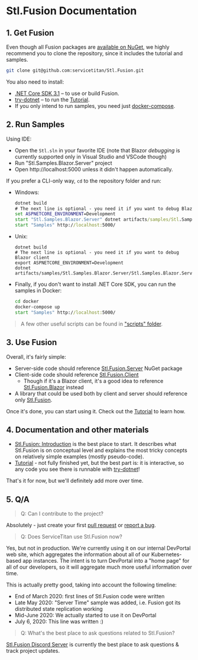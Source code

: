 # Stl.Fusion Documentation

## 1. Get Fusion

Even though all Fusion packages are 
[available on NuGet](https://www.nuget.org/packages?q=Owner%3Aservicetitan+Tags%3Astl_fusion),
we highly recommend you to clone the repository, since it includes
the tutorial and samples.

```bash
git clone git@github.com:servicetitan/Stl.Fusion.git
```

You also need to install:
- [.NET Core SDK 3.1](https://dotnet.microsoft.com/download) 
  &ndash; to use or build Fusion. 
- [try-dotnet](https://github.com/dotnet/try/blob/master/DotNetTryLocal.md) 
  &ndash; to run the [Tutorial](tutorial/README.md).
- If you only intend to run samples, you need just 
  [docker-compose](https://docs.docker.com/compose/install/). 

## 2. Run Samples

Using IDE:
* Open the `Stl.sln` in your favorite IDE
(note that Blazor *debugging* is currently supported only in Visual Studio and VSCode though)
* Run "Stl.Samples.Blazor.Server" project
* Open http://localhost:5000 unless it didn't happen automatically.

If you prefer a CLI-only way, `cd` to the repository folder and run:

*   Windows:
    ```cmd
    dotnet build
    # The next line is optional - you need it if you want to debug Blazor client
    set ASPNETCORE_ENVIRONMENT=Development
    start "Stl.Samples.Blazor.Server" dotnet artifacts/samples/Stl.Samples.Blazor.Server/Stl.Samples.Blazor.Server.dll
    start "Samples" http://localhost:5000/
    ``` 
*   Unix:
    ```
    dotnet build
    # The next line is optional - you need it if you want to debug Blazor client
    export ASPNETCORE_ENVIRONMENT=Development
    dotnet artifacts/samples/Stl.Samples.Blazor.Server/Stl.Samples.Blazor.Server.dll
    ```
*   Finally, if you don't want to install .NET Core SDK, you can run the samples 
    in Docker:
    ```cmd
    cd docker
    docker-compose up 
    start "Samples" http://localhost:5000/
    ```

> A few other useful scripts can be found in 
> ["scripts" folder](https://github.com/servicetitan/Stl/tree/master/scripts).

## 3. Use Fusion

Overall, it's fairly simple:
* Server-side code should reference 
  [Stl.Fusion.Server](https://www.nuget.org/packages/Stl.Fusion.Server/) NuGet package
* Client-side code should reference
  [Stl.Fusion.Client](https://www.nuget.org/packages/Stl.Fusion.Client/)
  * Though if it's a Blazor client, it's a good idea to reference 
    [Stl.Fusion.Blazor](https://www.nuget.org/packages/Stl.Fusion.Blazor/) instead
* A library that could be used both by client and server should reference only 
  [Stl.Fusion](https://www.nuget.org/packages/Stl.Fusion/). 

Once it's done, you can start using it. 
Check out the [Tutorial](tutorial/README.md) to learn how.

## 4. Documentation and other materials

* [Stl.Fusion: Introduction](tutorial/Intro.md) is the best place
  to start. It describes what Stl.Fusion is on conceptual level
  and explains the most tricky concepts on relatively simple
  examples (mostly pseudo-code).
* [Tutorial](tutorial/README.md) - not fully finished yet,
  but the best part is: it is interactive, so any code you see
  there is runnable with [try-dotnet](https://github.com/dotnet/try/blob/master/DotNetTryLocal.md)!
  
That's it for now, but we'll definitely add more over time. 

## 5. Q/A

> Q: Can I contribute to the project?

Absolutely - just create your first 
[pull request](https://github.com/servicetitan/Stl/pulls) or 
[report a bug](https://github.com/servicetitan/Stl/issues).

> Q: Does ServiceTitan use Stl.Fusion now?

Yes, but not in production. We're currently using it on our internal DevPortal web site, 
which aggregates the information about all of our Kubernetes-based app instances.
The intent is to turn DevPortal into a "home page" for all of our developers, 
so it will aggregate much more useful information over time.

This is actually pretty good, taking into account the following timeline:
* End of March 2020: first lines of Stl.Fusion code were written
* Late May 2020: "Server Time" sample was added, i.e. Fusion got its 
  distributed state replication working
* Mid-June 2020: We actually started to use it on DevPortal
* July 6, 2020: This line was written :)    
  
> Q: What's the best place to ask questions related to Stl.Fusion?

[Stl.Fusion Discord Server](https://discord.gg/EKEwv6d) is currently the best 
place to ask questions & track project updates. 
